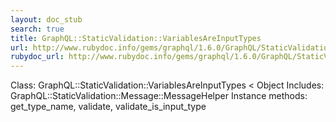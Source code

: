 ```yaml
---
layout: doc_stub
search: true
title: GraphQL::StaticValidation::VariablesAreInputTypes
url: http://www.rubydoc.info/gems/graphql/1.6.0/GraphQL/StaticValidation/VariablesAreInputTypes
rubydoc_url: http://www.rubydoc.info/gems/graphql/1.6.0/GraphQL/StaticValidation/VariablesAreInputTypes
---
```


Class: GraphQL::StaticValidation::VariablesAreInputTypes < Object
Includes:
GraphQL::StaticValidation::Message::MessageHelper
Instance methods:
get_type_name, validate, validate_is_input_type

